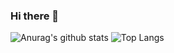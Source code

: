 ### Hi there 👋

<!--
**EasyChris/EasyChris** is a ✨ _special_ ✨ repository because its `README.md` (this file) appears on your GitHub profile.

Here are some ideas to get you started:

- 🔭 I’m currently working on ...
- 🌱 I’m currently learning ...
- 👯 I’m looking to collaborate on ...
- 🤔 I’m looking for help with ...
- 💬 Ask me about ...
- 📫 How to reach me: ...
- 😄 Pronouns: ...
- ⚡ Fun fact: ...
-->
![Anurag's github stats](https://github-readme-stats.vercel.app/api?username=EasyChris&show_icons=true&theme=vue-dark&&count_private=true&hide_title=true)
![Top Langs](https://github-readme-stats.vercel.app/api/top-langs/?username=EasyChris&&theme=vue-dark)
